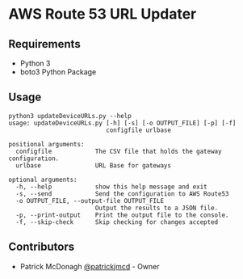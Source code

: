 # AWS Route 53 URL Updater

## Requirements

*   Python 3
*   boto3 Python Package


## Usage

```Shell
python3 updateDeviceURLs.py --help
usage: updateDeviceURLs.py [-h] [-s] [-o OUTPUT_FILE] [-p] [-f]
                           configfile urlbase

positional arguments:
  configfile            The CSV file that holds the gateway configuration.
  urlbase               URL Base for gateways

optional arguments:
  -h, --help            show this help message and exit
  -s, --send            Send the configuration to AWS Route53
  -o OUTPUT_FILE, --output-file OUTPUT_FILE
                        Output the results to a JSON file.
  -p, --print-output    Print the output file to the console.
  -f, --skip-check      Skip checking for changes accepted
```

## Contributors

*   Patrick McDonagh [@patrickjmcd](https://github.com/patrickjmcd) - Owner
